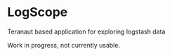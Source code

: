 # LogScope
Teranaut based application for exploring logstash data

Work in progress, not currently usable.
